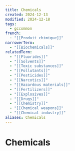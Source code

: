 ```yaml
---
title: Chemicals
created: 2024-12-13
modified: 2024-12-18
tags:
  - gccommon
french:
  - "[[Produit chimique]]"
narrowerTerm:
  - "[[Biochemicals]]"
relatedTerm:
  - "[[Fluorides]]"
  - "[[Solvents]]"
  - "[[Toxic substances]]"
  - "[[Pollutants]]"
  - "[[Pesticides]]"
  - "[[Narcotics]]"
  - "[[Hazardous materials]]"
  - "[[Fertilizers]]"
  - "[[Explosives]]"
  - "[[Drugs]]"
  - "[[Chemistry]]"
  - "[[Chemical weapons]]"
  - "[[Chemical industry]]"
aliases: Chemicals
---
```

# Chemicals
